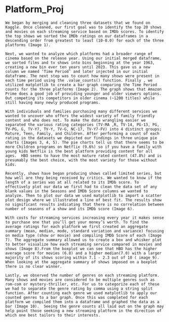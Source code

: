# Platform_Proj
	We began by merging and cleaning three datasets that we found on Kaggle. Once cleaned, our first goal was to identify the top 20 shows and movies on each streaming service based on IMDb scores. To identify the top shows we sorted the IMDb ratings on our dataframes in a descending order from greatest to least (10-0.0) for each of the three platforms (Image 1). 
	
 	Next, we wanted to analyze which platforms had a broader range of cinema based on the release year. Using our initial merged dataframe, we sorted films and tv shows into bins beginning at the year 1963, creating a new bin ever ten years until 2023. This gave us a new column we named ‘Time Period’ and later injected in our initial dataframe. The next step was to count how many shows were present in each time period using the .value_counts() function. Finally , we utilized matplotlib to create a bar graph comparing the Time Period counts for the three platforms (Image 2). The graph shows that Amazon Prime does a good job of providing younger and older viewers options. Out competing its competitors in older cinema (~1200 titles) while still having many newly produced programs.
	
 	With individuals and families purchasing many different services we wanted to uncover who offers the widest variety of family friendly content and who does not. To make the data wrangling easier we separated the various rating categories (TV-MA ,R, TV-14, PG-13, PG, TV-PG, G, TV-Y7, TV-Y, TV-G, NC-17, TV-Y7-FV) into 4 distinct groups; Mature, Teen, Family, and Children. After performing a count of each rating in the datasets we depicted our findings in three unique pie charts (Images 3, 4, 5). The pie charts tell us that there seems to be more Children programs on Netflix (9.6%) so if you have a family with young kids Netflix is the best platform providing content for all ages.  HBO seems to have the most mature rated content (47.8%) and is  presumably the best choice, with the most variety for those without kids.
	
 	Recently, shows have began producing shows called limited series, but how well are they being received by critics. We wanted to know if the length of a series was at all related to its IMDb score. To effectively plot our data we first had to clean the data set of any blank values in the Seasons and IMDb Score columns we wanted to analyze. Then to plot our data we used matplotlib to import a scatter plot design where we illustrated a line of best fit. The results show no significant results indicating that there is no correlation between number of seasons of a show and its IMDb score (Image 6).
	
 	With costs for streaming services increasing every year it makes sense to purchase one that you’ll get your money’s worth. To find the average ratings for each platform we first created an aggregate summary (mean, median, mode, standard variation and variance) focusing on media type (show or movie) and compiling IMDb Score of each (Image 7). The aggregate summary allowed us to create a box and whisker plot to better visualize how each streaming service compared in movies and shows (Image 8).From the boxplot we can see that HBO has the higher average score for movies (6.8) and a higher median(7.0) with a larger majority of its shows scoring within 7.1 - 2.3 out of 10 ( image 9). When looking at the aggregate summary of shows imposed on a boxplot there is no clear winner.
	
 	Lastly, we observed the number of genres on each streaming platform. Many shows and movies are considered to be multiple genres such as rom-com or mystery-thriller, etc. For us to categorize each of these we had to separate the genre rating by comma using a string split function. After counting each genre we used matplotlib to apply our counted genres to a bar graph. Once this was completed for each platform we compiled them into a dataframe and graphed the data as a bar (Image 10).  Seeing the genre counts all laid out on the graph may help point those seeking a new streaming platform in the direction of which one best tailors to their interests.
